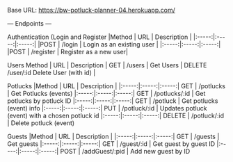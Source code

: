 Base URL:
https://bw-potluck-planner-04.herokuapp.com/

— Endpoints —

Authentication (Login and Register
|Method |	URL	| Description |
|:-----:|:-----:|:-----:|
|POST	|  /login |	Login as an existing user |
|:-----:|:-----:|:-----:|
|POST 	| /register	| Register as a new user|

Users
Method |	URL | 	Description |
GET	| /users |	Get Users |
DELETE 	/user/:id	Delete User (with id) |

Potlucks
|Method |	URL	| Description |
|:-----:|:-----:|:-----:|
GET |	/potlucks |	Get Potlucks (events)
|:-----:|:-----:|:-----:|
GET |	/potlucks/:id	| Get potlucks by potluck ID
|:-----:|:-----:|:-----:|
GET |	/potluck |	Get potlucks (event) info
|:-----:|:-----:|:-----:|
PUT |	/potluck/:id |	Updates potluck (event) with a chosen potluck id
|:-----:|:-----:|:-----:|
DELETE | 	/potluck/:id |	Delete potluck (event)

Guests
|Method |	URL	| Description |
|:-----:|:-----:|:-----:|
GET |	/guests |	Get guests
|:-----:|:-----:|:-----:|
GET |	/guest/:id |	Get guest by guest ID
|:-----:|:-----:|:-----:|
POST |	/addGuest/:pid |	Add new guest by ID
